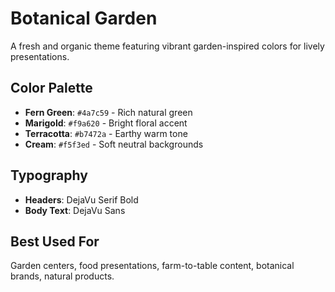 # Botanical Garden

A fresh and organic theme featuring vibrant garden-inspired colors for lively presentations.

## Color Palette

- **Fern Green**: `#4a7c59` - Rich natural green
- **Marigold**: `#f9a620` - Bright floral accent
- **Terracotta**: `#b7472a` - Earthy warm tone
- **Cream**: `#f5f3ed` - Soft neutral backgrounds

## Typography

- **Headers**: DejaVu Serif Bold
- **Body Text**: DejaVu Sans

## Best Used For

Garden centers, food presentations, farm-to-table content, botanical brands, natural products.
